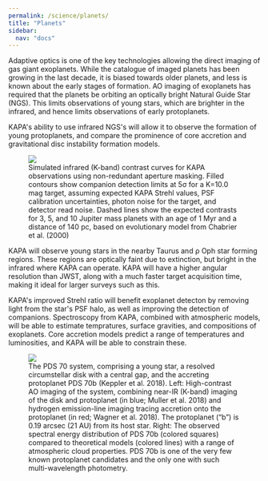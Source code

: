 ```yaml
---
permalink: /science/planets/
title: "Planets"
sidebar:
  nav: "docs"
---
```


Adaptive optics is one of the key technologies allowing the direct imaging of gas giant exoplanets. While the catalogue of imaged planets has been growing in the last decade, it is biased towards older planets, and less is known about the early stages of formation. AO imaging of exoplanets has required that the planets be orbiting an optically bright Natural Guide Star (NGS). This limits observations of young stars, which are brighter in the infrared, and hence limits observations of early protoplanets.

KAPA's ability to use infrared NGS's will allow it to observe the formation of young protoplanets, and compare the prominence of core accretion and gravitational disc instability formation models.

<figure class="half">
    <a href="{{ site.url }}{{ site.baseurl }}/assets/images/contrast_curves.png">
        <img src="{{ site.url }}{{ site.baseurl }}/assets/images/contrast_curves.png">
    </a>
    <figcaption>Simulated infrared (K-band) contrast curves for KAPA observations using non-redundant aperture masking. Filled contours show companion detection limits at 5&sigma; for a K=10.0 mag target, assuming expected KAPA Strehl values, PSF calibration uncertainties, photon noise for the target, and detector read noise. Dashed lines show the expected contrasts for 3, 5, and 10 Jupiter mass planets with an age of 1 Myr and a distance of 140 pc, based on evolutionary model from Chabrier et al. (2000)</figcaption>
</figure>

KAPA will observe young stars in the nearby Taurus and &rho; Oph star forming regions. These regions are optically faint due to extinction, but bright in the infrared where KAPA can operate. KAPA will have a higher angular resolution than JWST, along with a much faster target acquisition time, making it ideal for larger surveys such as this.

KAPA's improved Strehl ratio will benefit exoplanet detecton by removing light from the star's PSF halo, as well as improving the detection of companions. Spectroscopy from KAPA, combined with atmospheric models, will be able to estimate tempratures, surface gravities, and compositions of exoplanets. Core accretion models predict a range of temperatures and luminosities, and KAPA will be able to constrain these. 


<figure>
    <a href="{{ site.url }}{{ site.baseurl }}/assets/images/PDS_70.png">
        <img src="{{ site.url }}{{ site.baseurl }}/assets/images/PDS_70.png">
    </a>
    <figcaption>The PDS 70 system, comprising a young star, a resolved circumstellar disk with a central gap, and the accreting protoplanet PDS 70b (Keppler et al. 2018). Left: High-contrast AO imaging of the system, combining near-IR (K-band) imaging of the disk and protoplanet (in blue; Muller et al. 2018) and hydrogen emission-line imaging tracing accretion onto the protoplanet (in red; Wagner et al. 2018). The protoplanet (“b”) is 0.19 arcsec (21 AU) from its host star. Right: The observed spectral energy distribution of PDS 70b (colored squares) compared to theoretical models (colored lines) with a range of atmospheric cloud properties. PDS 70b is one of the very few known protoplanet candidates and the only one with such multi-wavelength photometry.</figcaption>
</figure>